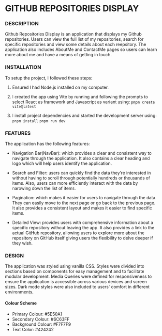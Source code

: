 # GITHUB REPOSITORIES DISPLAY

### DESCRIPTION

Github Repositories Display is an application that displays my Github repositories. Users can view the full list of my repositories, search for specific repositories and view some details about each reepsitory. The application also includes AboutMe and ContactMe pages so users can learn more about me and have a means of getting in touch.

### INSTALLATION

To setup the project, I followed these steps:

1. Ensured I had Node.js installed on my computer.

2. I created the app using Vite by running and following the prompts to select React as framework and Javascript as variant using:
   `pnpm create vite@latest`

3. I install project dependencies and started the development server using:
   `pnpm install`
   `pnpm run dev`

### FEATURES

The application has the following features:

- Navigation Bar(NavBar): which provides a clear and consistent way to navigate through the application. It also contains a clear heading and logo which will help users identify the application.

- Search and Filter: users can quickly find the data they're interested in without having to scroll through potentially hundreds or thousands of items. Also, users can more efficiently interact with the data by narowing down the list of items.

- Pagination: which makes it easier for users to navigate through the data. They can easily move to the next page or go back to the previous page. It also provides a consistent layout and makes it easier to find specific items.

- Detailed View: provides users with comprehensive information about a specific repository without leaving the app. It also provides a link to the actual GitHub repository, allowing users to explore more about the repository on GitHub itself giving users the flexibility to delve deeper if they wish.

### DESIGN

The application was styled using vanilla CSS. Styles were divided into sections based on components for easy management and to facilitate modular development. Media Queries were defined for responsiveness to ensure the application is accessible across various devices and screen sizes. Dark mode styles were also included to users' comfort in different environments.

#### Colour Scheme

- Primary Colour: #5E50A1
- Secondary Colour: #6C63FF
- Background Colour: #F7F7F9
- Text Color: #424242
